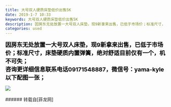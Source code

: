 ```yaml
---
title: 大号双人硬质床垫低价出售5K
date: 2019-1-7 10:33
keywords: 大号双人硬质床垫低价出售5K
description: 因房东无处放置一大号双人床垫，现9新拿来出售，已低于市场价；标准尺寸，床垫硬质内置弹簧，绝对舒适目前仅有一个，机不可失；咨询更详细信息联系电话09171548887，微信号：yama-kyle以下配图一张；
categories: used
---
```

<td class="t_f" id="postmessage_2629932">

<font size="4"><font color="#000000"><strong>因房东无处放置一大号双人床垫，现9新拿来出售，已低于市场价；</strong></font></font><font size="4"><font color="#000000"><strong>标准尺寸，床垫硬质内置弹簧，绝对舒适目前仅有一个，机不可失；</strong></font></font><br/>
<font size="4"><font color="#000000"><strong>咨询更详细信息联系电话09171548887，微信号：yama-kyle</strong></font></font><br/>
<font size="4"><font color="#000000"><strong>以下配图一张；</strong></font></font><br/>

<img aid="1047820" data-cf-modified-ed825fb349dccf60c52085e4-="" file="data/attachment/forum/201901/07/103247zhl65l3bllk0z340.jpg.thumb.jpg" id="aimg_1047820" inpost="1" onclick="" onmouseover="" src="http://www.flw.ph/data/attachment/forum/201901/07/103247zhl65l3bllk0z340.jpg" style="cursor:pointer" zoomfile="data/attachment/forum/201901/07/103247zhl65l3bllk0z340.jpg"/>


<br/>
<br/>
</td>
###### 转载自[菲龙网]